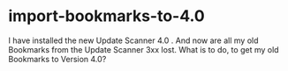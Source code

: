 # import-bookmarks-to-4.0
I have installed the new Update Scanner 4.0 . And now are all my old Bookmarks from the Update Scanner 3xx  lost. What is to do, to get my old Bookmarks to Version 4.0?
